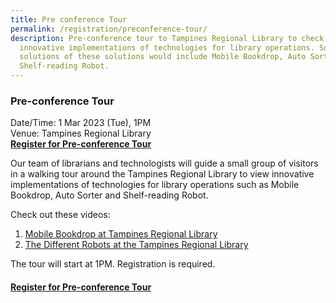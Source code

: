```yaml
---
title: Pre conference Tour
permalink: /registration/preconference-tour/
description: Pre-conference tour to Tampines Regional Library to check out the
  innovative implementations of technologies for library operations. Some
  solutions of these solutions would include Mobile Bookdrop, Auto Sorter and
  Shelf-reading Robot.
---
```

### Pre-conference Tour&nbsp;

Date/Time: 1 Mar 2023 (Tue), 1PM<br>
Venue: Tampines Regional Library<br>
**[Register for Pre-conference Tour](https://form.gov.sg/63b5230fb6c4900012dac9bb)**

Our team of librarians and technologists will guide a small group of visitors in a walking tour around the Tampines Regional Library to view innovative implementations of technologies for library operations such as Mobile Bookdrop, Auto Sorter and Shelf-reading Robot.

Check out these videos:
1. [Mobile Bookdrop at Tampines Regional Library](https://www.youtube.com/watch?v=Ton4nvIoF7Q) 
2. [The Different Robots at the Tampines Regional Library](https://www.youtube.com/watch?v=HpYkYvQxfoE&amp;t=122s)

The tour will start at 1PM. Registration is required.

#### **[Register for Pre-conference Tour](https://form.gov.sg/63b5230fb6c4900012dac9bb)**